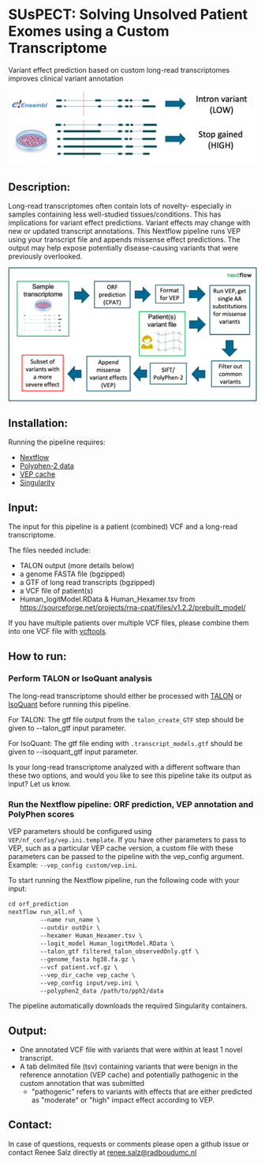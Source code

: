 # SUsPECT: Solving Unsolved Patient Exomes using a Custom Transcriptome
Variant effect prediction based on custom long-read transcriptomes improves clinical variant annotation

![premise](docs/premise.png)

## Description:

 Long-read transcriptomes often contain lots of novelty- especially in samples containing less well-studied tissues/conditions. This has implications for variant effect predictions. Variant effects may change with new or updated transcript annotations. This Nextflow pipeline runs VEP using your transcript file and appends missense effect predictions. The output may help expose potentially disease-causing variants that were previously overlooked.

![vepcustom schematic](docs/pipeline.png)

## Installation:

Running the pipeline requires:
 - [Nextflow](https://www.nextflow.io)
 - [Polyphen-2 data](http://genetics.bwh.harvard.edu/pph2/dokuwiki/downloads)
 - [VEP cache](https://www.ensembl.org/info/docs/tools/vep/script/vep_cache.html)
 - [Singularity](https://sylabs.io/singularity/)

## Input:

The input for this pipeline is a patient (combined) VCF and a long-read transcriptome. 

The files needed include:
- TALON output (more details below)
- a genome FASTA file (bgzipped)
- a GTF of long read transcripts (bgzipped)
- a VCF file of patient(s)
- Human_logitModel.RData & Human_Hexamer.tsv from https://sourceforge.net/projects/rna-cpat/files/v1.2.2/prebuilt_model/

If you have multiple patients over multiple VCF files, please combine them into one VCF file with [vcftools](https://vcftools.github.io/perl_module.html#vcf-merge).


## How to run:

### Perform TALON or IsoQuant analysis

The long-read transcriptome should either be processed with [TALON](https://github.com/mortazavilab/TALON) or [IsoQuant](https://github.com/ablab/IsoQuant) before running this pipeline. 

For TALON: The gtf file output from the ```talon_create_GTF``` step should be given to --talon_gtf input parameter.

For IsoQuant: The gtf file ending with ```.transcript_models.gtf``` should be given to --isoquant_gtf input parameter.

Is your long-read transcriptome analyzed with a different software than these two options, and would you like to see this pipeline take its output as input? Let us know.

### Run the Nextflow pipeline: ORF prediction, VEP annotation and PolyPhen scores

VEP parameters should be configured using `VEP/nf_config/vep.ini.template`. If you have other parameters to pass to VEP, such as a particular VEP cache version, a custom file with these parameters can be passed to the pipeline with the vep_config argument. Example: `--vep_config custom/vep.ini`.

To start running the Nextflow pipeline, run the following code with your input:

```
cd orf_prediction
nextflow run_all.nf \
         --name run_name \
         --outdir outDir \
         --hexamer Human_Hexamer.tsv \
         --logit_model Human_logitModel.RData \
         --talon_gtf filtered_talon_observedOnly.gtf \
         --genome_fasta hg38.fa.gz \
         --vcf patient.vcf.gz \
         --vep_dir_cache vep_cache \
         --vep_config input/vep.ini \
         --polyphen2_data /path/to/pph2/data
```

The pipeline automatically downloads the required Singularity containers.

## Output:

- One annotated VCF file with variants that were within at least 1 novel transcript.
- A tab delimited file (tsv) containing variants that were benign in the reference annotation (VEP cache) and potentially pathogenic in the custom annotation that was submitted
    - "pathogenic" refers to variants with effects that are either predicted as "moderate" or "high" impact effect according to VEP.

## Contact:

In case of questions, requests or comments please open a github issue or contact Renee Salz directly at renee.salz@radboudumc.nl
